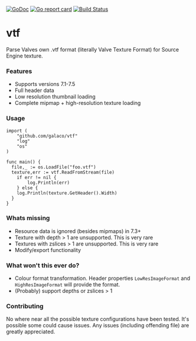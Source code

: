 [![GoDoc](https://godoc.org/github.com/Galaco/vtf?status.svg)](https://godoc.org/github.com/Galaco/vtf)
[![Go report card](https://goreportcard.com/badge/github.com/galaco/vtf)](https://goreportcard.com/badge/github.com/galaco/vtf)
[![Build Status](https://travis-ci.com/Galaco/vtf.svg?branch=master)](https://travis-ci.com/Galaco/vtf)


# vtf
Parse Valves own .vtf format (literally Valve Texture Format) for Source Engine texture.

### Features
* Supports versions 7.1-7.5
* Full header data
* Low resolution thumbnail loading
* Complete mipmap + high-resolution texture loading

### Usage
```
import (  
	"github.com/galaco/vtf"
	"log"
	"os"
)

func main() {
  file,_ := os.LoadFile("foo.vtf")
  texture,err := vtf.ReadFromStream(file)
	if err != nil {
		log.Println(err)
	} else {
    log.Println(texture.GetHeader().Width)
  }
}

```

### Whats missing
* Resource data is ignored (besides mipmaps) in 7.3+
* Texture with depth > 1 are unsupported. This is very rare
* Textures with zslices > 1 are unsupported. This is very rare
* Modify/export functionality

### What won't this ever do?
* Colour format transformation. Header properties `LowResImageFormat` and `HighResImageFormat` will provide the format.
* (Probably) support depths or zslices > 1

### Contributing
No where near all the possible texture configurations have been tested. It's possible some could cause issues. Any issues (including offending file) are greatly appreciated.
